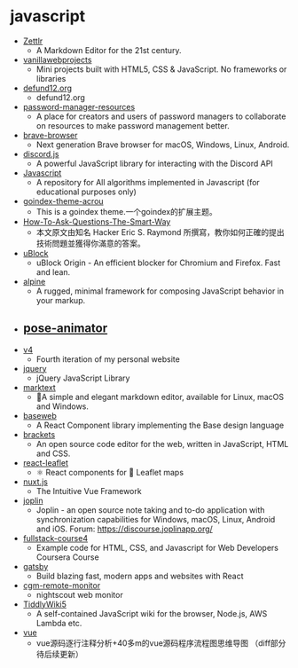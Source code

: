 # javascript
- [Zettlr](https://github.com/Zettlr/Zettlr)
  - A Markdown Editor for the 21st century.
- [vanillawebprojects](https://github.com/bradtraversy/vanillawebprojects)
  - Mini projects built with HTML5, CSS & JavaScript. No frameworks or libraries
- [defund12.org](https://github.com/defund12/defund12.org)
  - defund12.org
- [password-manager-resources](https://github.com/apple/password-manager-resources)
  - A place for creators and users of password managers to collaborate on resources to make password management better.
- [brave-browser](https://github.com/brave/brave-browser)
  - Next generation Brave browser for macOS, Windows, Linux, Android.
- [discord.js](https://github.com/discordjs/discord.js)
  - A powerful JavaScript library for interacting with the Discord API
- [Javascript](https://github.com/TheAlgorithms/Javascript)
  - A repository for All algorithms implemented in Javascript (for educational purposes only)
- [goindex-theme-acrou](https://github.com/Aicirou/goindex-theme-acrou)
  - This is a goindex theme.一个goindex的扩展主题。
- [How-To-Ask-Questions-The-Smart-Way](https://github.com/ryanhanwu/How-To-Ask-Questions-The-Smart-Way)
  - 本文原文由知名 Hacker Eric S. Raymond 所撰寫，教你如何正確的提出技術問題並獲得你滿意的答案。
- [uBlock](https://github.com/gorhill/uBlock)
  - uBlock Origin - An efficient blocker for Chromium and Firefox. Fast and lean.
- [alpine](https://github.com/alpinejs/alpine)
  - A rugged, minimal framework for composing JavaScript behavior in your markup.
- [pose-animator](https://github.com/yemount/pose-animator)
  - 
- [v4](https://github.com/bchiang7/v4)
  - Fourth iteration of my personal website
- [jquery](https://github.com/jquery/jquery)
  - jQuery JavaScript Library
- [marktext](https://github.com/marktext/marktext)
  - 📝A simple and elegant markdown editor, available for Linux, macOS and Windows.
- [baseweb](https://github.com/uber/baseweb)
  - A React Component library implementing the Base design language
- [brackets](https://github.com/adobe/brackets)
  - An open source code editor for the web, written in JavaScript, HTML and CSS.
- [react-leaflet](https://github.com/PaulLeCam/react-leaflet)
  - ⚛️ React components for 🍃 Leaflet maps
- [nuxt.js](https://github.com/nuxt/nuxt.js)
  - The Intuitive Vue Framework
- [joplin](https://github.com/laurent22/joplin)
  - Joplin - an open source note taking and to-do application with synchronization capabilities for Windows, macOS, Linux, Android and iOS. Forum: https://discourse.joplinapp.org/
- [fullstack-course4](https://github.com/jhu-ep-coursera/fullstack-course4)
  - Example code for HTML, CSS, and Javascript for Web Developers Coursera Course
- [gatsby](https://github.com/gatsbyjs/gatsby)
  - Build blazing fast, modern apps and websites with React
- [cgm-remote-monitor](https://github.com/nightscout/cgm-remote-monitor)
  - nightscout web monitor
- [TiddlyWiki5](https://github.com/Jermolene/TiddlyWiki5)
  - A self-contained JavaScript wiki for the browser, Node.js, AWS Lambda etc.
- [vue](https://github.com/qq281113270/vue)
  - vue源码逐行注释分析+40多m的vue源码程序流程图思维导图 （diff部分待后续更新）
